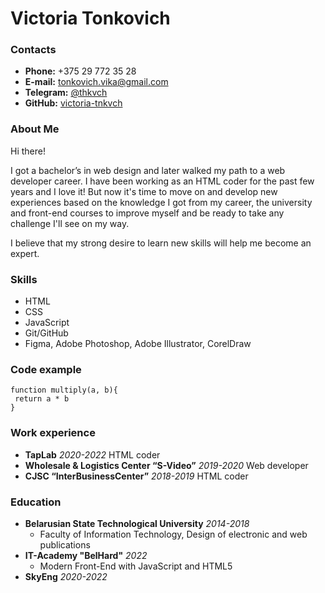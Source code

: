 # Victoria Tonkovich

### Contacts
* **Phone:** +375 29 772 35 28
* **E-mail:** tonkovich.vika@gmail.com
* **Telegram:** [@thkvch](https://t.me/tnkvch)
* **GitHub:**  [victoria-tnkvch](https://github.com/victoria-tnkvch) 

### About Me
Hi there!

I got a bachelor’s in web design and later walked my path to a web developer career. I have been working as an HTML coder for the past few years and I love it!
But now it's time to move on and develop new experiences based on the knowledge I got from my career, the university and front-end courses to improve myself and be ready to take any challenge I'll see on my way. 

I believe that my strong desire to learn new skills will help me become an expert.


### Skills
* HTML
* CSS
* JavaScript
* Git/GitHub
* Figma, Adobe Photoshop, Adobe Illustrator, CorelDraw

### Code example
```
function multiply(a, b){
 return a * b
}
```
### Work experience
* **TapLab** *2020-2022*
HTML coder 
* **Wholesale & Logistics Center “S-Video”** *2019-2020*
Web developer
* **CJSC “InterBusinessCenter”** *2018-2019*
HTML coder 

### Education
* **Belarusian State Technological University** *2014-2018*
    + Faculty of Information Technology, Design of electronic and web publications
* **IT-Academy "BelHard"** *2022*
    + Modern Front-End with JavaScript and HTML5
* **SkyEng** *2020-2022*
